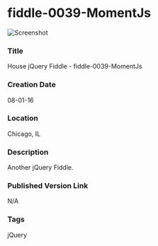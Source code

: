 fiddle-0039-MomentJs
======

![Screenshot](screenshot.png)


### Title

House jQuery Fiddle - fiddle-0039-MomentJs


### Creation Date

08-01-16


### Location

Chicago, IL


### Description

Another jQuery Fiddle. 


### Published Version Link

N/A


### Tags

jQuery

